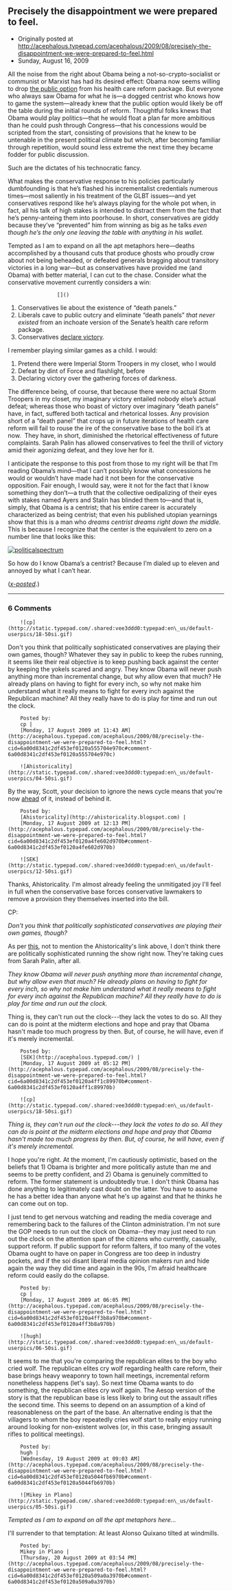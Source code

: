 ## Precisely the disappointment we were prepared to feel.

 * Originally posted at http://acephalous.typepad.com/acephalous/2009/08/precisely-the-disappointment-we-were-prepared-to-feel.html
 * Sunday, August 16, 2009



All the noise from the right about Obama being a
not-so-crypto-socialist or communist or Marxist has had its desired
effect: Obama now seems willing to drop [the public option](http://politicalticker.blogs.cnn.com/2009/08/16/democratic-senator-public-health-insurance-option-dead/)
from his health care reform package. But everyone who always saw Obama
for what he is—a dogged centrist who knows how to game the
system—already knew that the public option would likely be off the
table during the initial rounds of reform. Thoughtful folks knews that
Obama would play politics—that he would float a plan far more ambitious
than he could push through Congress—that his concessions would be
scripted from the start, consisting of provisions that he knew to be
untenable in the present political climate but which, after becoming
familiar through repetition, would sound less extreme the next time
they became fodder for public discussion.

Such are the dictates of his technocratic fancy.

What makes the conservative response to his policies particularly
dumbfounding is that he’s flashed his incrementalist credentials
numerous times—most saliently in his treatment of the GLBT issues—and
yet conservatives respond like he’s always playing for the whole pot
when, in fact, all his talk of high stakes is intended to distract them
from the fact that he’s penny-anteing them into poorhouse. In short,
conservatives are giddy because they’ve “prevented” him from winning as
big as he talks _even though he’s the only one leaving the table with anything in his wallet._ 

Tempted as I am to expand on all the apt metaphors here—deaths
accomplished by a thousand cuts that produce ghosts who proudly crow
about not being beheaded, or defeated generals bragging about
transitory victories in a long war—but as conservatives have provided
me (and Obama) with better material, I can cut to the chase. Consider
what the conservative movement currently considers a win:

		

					[]()
			

1.  Conservatives lie about the existence of “death panels.”
2.  Liberals cave to public outcry and eliminate “death panels” _that never existed_ from an inchoate version of the Senate’s health care reform package.
3.  Conservatives [declare victory](http://www.riehlworldview.com/carnivorous\_conservative/2009/08/2009-palin-1-obama-0.html).

I remember playing similar games as a child. I would:

1.  Pretend there were Imperial Storm Troopers in my closet, who I would
2.   Defeat by dint of Force and flashlight, before
3.   Declaring victory over the gathering forces of darkness.

The difference being, of course, that because there were no actual
Storm Troopers in my closet, my imaginary victory entailed nobody
else’s actual defeat; whereas those who boast of victory over imaginary
“death panels” have, in fact, suffered both tactical and rhetorical
losses. Any provision short of a “death panel” that crops up in future
iterations of health care reform will fail to rouse the ire of the
conservative base to the boil it’s at now.  They have, in short,
diminished the rhetorical effectiveness of future complaints. Sarah
Palin has allowed conservatives to feel the thrill of victory amid
their agonizing defeat, and they love her for it.

I anticipate the response to this post from those to my right will
be that I’m reading Obama’s mind—that I can’t possibly know what
concessions he would or wouldn’t have made had it not been for the
conservative opposition. Fair enough, I would say, were it not for the
fact that I know something they don’t—a truth that the collective
oedipalizing of their eyes with stakes named Ayers and Stalin has
blinded them to—and that is, simply, that Obama is a centrist; that his
entire career is accurately characterized as being centrist; that even
his published utopian yearnings show that this is a man who _dreams centrist dreams right down the middle_. This is because I recognize that the center is the equivalent to zero on a number line that looks like this:

[![politicalspectrum](http://edgeofthewest.files.wordpress.com/2009/08/politicalspectrum1.jpg?w=300&h=300 "politicalspectrum")](http://edgeofthewest.files.wordpress.com/2009/08/politicalspectrum1.jpg)

So how do I know Obama’s a centrist? Because I’m dialed up to eleven and annoyed by what I can’t hear.

(_[x-posted](http://edgeofthewest.wordpress.com/2009/08/16/precisely-the-disappointment-we-were-prepared-to-feel/)_.)

			

* * *

### 6 Comments 

		

                
[]()

	

		![cp](http://static.typepad.com/.shared:vee3ddd0:typepad:en\_us/default-userpics/18-50si.gif)
	

	

		

Don't you think that politically sophisticated conservatives are playing their own games, though?  Whatever they say in public to keep the rubes running, it seems like their real objective is to keep pushing back against the center by keeping the yokels scared and angry.  They know Obama will never push anything more than incremental change, but why allow even that much?  He already plans on having to fight for every inch, so why not make him understand what it really means to fight for every inch against the Republican machine?  All they really have to do is play for time and run out the clock.

	

		Posted by:
		cp |
		[Monday, 17 August 2009 at 11:43 AM](http://acephalous.typepad.com/acephalous/2009/08/precisely-the-disappointment-we-were-prepared-to-feel.html?cid=6a00d8341c2df453ef0120a555704e970c#comment-6a00d8341c2df453ef0120a555704e970c)

[]()

	

		![Ahistoricality](http://static.typepad.com/.shared:vee3ddd0:typepad:en\_us/default-userpics/04-50si.gif)
	

	

		

By the way, Scott, your decision to ignore the news cycle means that you're now [ahead](http://www.motherjones.com/kevin-drum/2009/08/staying-step-ahead) of it, instead of behind it.

	

		Posted by:
		[Ahistoricality](http://ahistoricality.blogspot.com) |
		[Monday, 17 August 2009 at 12:13 PM](http://acephalous.typepad.com/acephalous/2009/08/precisely-the-disappointment-we-were-prepared-to-feel.html?cid=6a00d8341c2df453ef0120a4fe602d970b#comment-6a00d8341c2df453ef0120a4fe602d970b)

[]()

	

		![SEK](http://static.typepad.com/.shared:vee3ddd0:typepad:en\_us/default-userpics/12-50si.gif)
	

	

		

Thanks, Ahistoricality.  I'm almost already feeling the unmitigated joy I'll feel in full when the conservative base forces conservative lawmakers to remove a provision they themselves inserted into the bill.

CP:

_Don't you think that politically sophisticated conservatives are playing their own games, though?_ 

As per [this](http://acephalous.typepad.com/acephalous/2009/08/the-new-stupid-passes-it-on.html), not to mention the Ahistoricality's link above, I don't think there are politically sophisticated running the show right now.  They're taking cues from Sarah Palin, after all.

_They know Obama will never push anything more than incremental change, but why allow even that much? He already plans on having to fight for every inch, so why not make him understand what it really means to fight for every inch against the Republican machine? All they really have to do is play for time and run out the clock._

Thing is, they can't run out the clock---they lack the votes to do so.  All they can do is point at the midterm elections and hope and pray that Obama hasn't made too much progress by then.  But, of course, he will have, even if it's merely incremental.

	

		Posted by:
		[SEK](http://acephalous.typepad.com/) |
		[Monday, 17 August 2009 at 05:12 PM](http://acephalous.typepad.com/acephalous/2009/08/precisely-the-disappointment-we-were-prepared-to-feel.html?cid=6a00d8341c2df453ef0120a4ff1c89970b#comment-6a00d8341c2df453ef0120a4ff1c89970b)

[]()

	

		![cp](http://static.typepad.com/.shared:vee3ddd0:typepad:en\_us/default-userpics/18-50si.gif)
	

	

		

_Thing is, they can't run out the clock---they lack the votes to do so. All they can do is point at the midterm elections and hope and pray that Obama hasn't made too much progress by then. But, of course, he will have, even if it's merely incremental._

I hope you're right.  At the moment, I'm cautiously optimistic, based on the beliefs that 1) Obama is brighter and more politically astute than me and seems to be pretty confident, and 2)  Obama is genuinely committed to reform.  The former statement is undoubtedly true.  I don't think Obama has done anything to legitimately cast doubt on the latter.  You have to assume he has a better idea than anyone what he's up against and that he thinks he can come out on top.

I just tend to get nervous watching and reading the media coverage and remembering back to the failures of the Clinton administration.  I'm not sure the GOP needs to run out the clock on Obama--they may just need to run out the clock on the attention span of the citizens who currently, casually, support reform.  If public support for reform falters, if too many of the votes Obama ought to have on paper in Congress are too deep in industry pockets, and if the soi disant liberal media opinion makers run and hide again the way they did time and again in the 90s, I'm afraid healthcare reform could easily do the collapse.

	

		Posted by:
		cp |
		[Monday, 17 August 2009 at 06:05 PM](http://acephalous.typepad.com/acephalous/2009/08/precisely-the-disappointment-we-were-prepared-to-feel.html?cid=6a00d8341c2df453ef0120a4ff3b8a970b#comment-6a00d8341c2df453ef0120a4ff3b8a970b)

[]()

	

		![hugh](http://static.typepad.com/.shared:vee3ddd0:typepad:en\_us/default-userpics/06-50si.gif)
	

	

		

It seems to me that you're comparing the republican elites to the boy who cried wolf.  The republican elites cry wolf regarding health care reform, their base brings heavy weaponry to town hall meetings, incremental reform nonetheless happens (let's say).  So next time Obama wants to do something, the republican elites cry wolf again.  The Aesop version of the story is that the republican base is less likely to bring out the assault rifles the second time.  This seems to depend on an assumption of a kind of reasonableness on the part of the base.  An alternative ending is that the villagers to whom the boy repeatedly cries wolf start to really enjoy running around looking for non-existent wolves (or, in this case, bringing assault rifles to political meetings).  

	

		Posted by:
		hugh |
		[Wednesday, 19 August 2009 at 09:03 AM](http://acephalous.typepad.com/acephalous/2009/08/precisely-the-disappointment-we-were-prepared-to-feel.html?cid=6a00d8341c2df453ef0120a5044fb6970b#comment-6a00d8341c2df453ef0120a5044fb6970b)

[]()

	

		![Mikey in Plano](http://static.typepad.com/.shared:vee3ddd0:typepad:en\_us/default-userpics/05-50si.gif)
	

	

		

_Tempted as I am to expand on all the apt metaphors here..._

I'll surrender to that temptation: At least Alonso Quixano tilted at windmills.

	

		Posted by:
		Mikey in Plano |
		[Thursday, 20 August 2009 at 03:54 PM](http://acephalous.typepad.com/acephalous/2009/08/precisely-the-disappointment-we-were-prepared-to-feel.html?cid=6a00d8341c2df453ef0120a509a0a3970b#comment-6a00d8341c2df453ef0120a509a0a3970b)

		

        